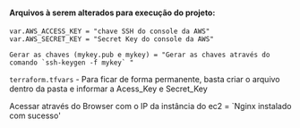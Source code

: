 
#### Arquivos à serem alterados para execução do projeto:
    
    var.AWS_ACCESS_KEY = "chave SSH do console da AWS"
	var.AWS_SECRET_KEY = "Secret Key do console da AWS"
	
	Gerar as chaves (mykey.pub e mykey) = "Gerar as chaves através do comando `ssh-keygen -f mykey` "
 
`terraform.tfvars` - Para ficar de forma permanente, basta criar o arquivo dentro da pasta e informar a Acess_Key e Secret_Key
 
Acessar através do Browser com o IP da instância do ec2 = `Nginx instalado com sucesso'